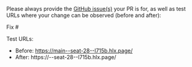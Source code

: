 Please always provide the [GitHub issue(s)](../issues) your PR is for, as well as test URLs where your change can be observed (before and after):

Fix #<gh-issue-id>

Test URLs:
- Before: https://main--seat-28--l715b.hlx.page/
- After: https://<branch>--seat-28--l715b.hlx.page/
